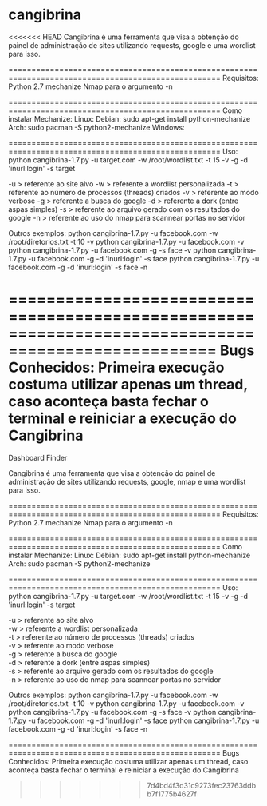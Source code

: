 cangibrina
==========

<<<<<<< HEAD
Cangibrina é uma ferramenta que visa a obtenção do painel de administração de sites
utilizando requests, google e uma wordlist para isso.

====================================================================================================
Requisitos:
Python 2.7
mechanize
Nmap para o argumento -n

====================================================================================================
Como instalar Mechanize:
Linux:
	Debian: sudo apt-get install python-mechanize
	Arch: sudo pacman -S python2-mechanize
Windows:
	

====================================================================================================
Uso:
python cangibrina-1.7.py -u target.com -w /root/wordlist.txt -t 15 -v -g -d 'inurl:login' -s target

-u > referente ao site alvo
-w > referente a wordlist personalizada
-t > referente ao número de processos (threads) criados
-v > referente ao modo verbose
-g > referente a busca do google
-d > referente a dork (entre aspas simples)
-s > referente ao arquivo gerado com os resultados do google
-n > referente ao uso do nmap para scannear portas no servidor

Outros exemplos:
python cangibrina-1.7.py -u facebook.com -w /root/diretorios.txt -t 10 -v
python cangibrina-1.7.py -u facebook.com -v
python cangibrina-1.7.py -u facebook.com -g -s face -v
python cangibrina-1.7.py -u facebook.com -g -d 'inurl:login' -s face
python cangibrina-1.7.py -u facebook.com -g -d 'inurl:login' -s face -n

====================================================================================================
Bugs Conhecidos:
Primeira execução costuma utilizar apenas um thread, caso aconteça basta fechar o terminal e
reiniciar a execução do Cangibrina
=======
Dashboard Finder

Cangibrina é uma ferramenta que visa a obtenção do painel de administração de sites
utilizando requests, google, nmap e uma wordlist para isso.

====================================================================================================
Requisitos: 
Python 2.7 
mechanize 
Nmap para o argumento -n 

====================================================================================================
Como instalar Mechanize: 
Linux: 
	Debian: sudo apt-get install python-mechanize 
	Arch: sudo pacman -S python2-mechanize 

====================================================================================================
Uso: 
python cangibrina-1.7.py -u target.com -w /root/wordlist.txt -t 15 -v -g -d 'inurl:login' -s target 

-u > referente ao site alvo  
-w > referente a wordlist personalizada  
-t > referente ao número de processos (threads) criados  
-v > referente ao modo verbose  
-g > referente a busca do google  
-d > referente a dork (entre aspas simples)  
-s > referente ao arquivo gerado com os resultados do google  
-n > referente ao uso do nmap para scannear portas no servidor  

Outros exemplos: 
python cangibrina-1.7.py -u facebook.com -w /root/diretorios.txt -t 10 -v 
python cangibrina-1.7.py -u facebook.com -v 
python cangibrina-1.7.py -u facebook.com -g -s face -v 
python cangibrina-1.7.py -u facebook.com -g -d 'inurl:login' -s face 
python cangibrina-1.7.py -u facebook.com -g -d 'inurl:login' -s face -n 

====================================================================================================
Bugs Conhecidos: 
Primeira execução costuma utilizar apenas um thread, caso aconteça basta fechar o terminal e
reiniciar a execução do Cangibrina 
>>>>>>> 7d4bd4f3d31c9273fec23763ddbb7f1775b4627f
